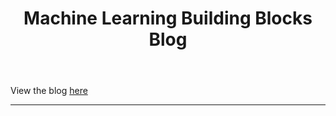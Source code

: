 <header>

<!--
  <<< Author notes: Course header >>>
  Include a 1280×640 image, course title in sentence case, and a concise description in emphasis.
  In your repository settings: enable template repository, add your 1280×640 social image, auto delete head branches.
  Add your open source license, GitHub uses MIT license.
-->

# Machine Learning Building Blocks Blog

</header>

<!--
  <<< Author notes: Finish >>>
  Review what we learned, ask for feedback, provide next steps.
-->

View the blog [here](https://mike-sole.github.io/machine-learning-building-blocks/)

<footer>

<!--
  <<< Author notes: Footer >>>
  Add a link to get support, GitHub status page, code of conduct, license link.
-->

---

</footer>
